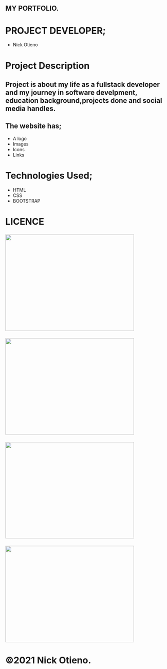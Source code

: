 
## MY PORTFOLIO.
# PROJECT DEVELOPER;
* Nick Otieno

# Project Description
## Project is about my life as a fullstack developer and my journey  in software develpment, education background,projects done and social media handles.

## The website has;
* A logo
* Images
* Icons
* Links
# Technologies Used;
* HTML
* CSS
* BOOTSTRAP

# LICENCE
###  <img src="./images/number1.jpg" height="300" width="400">
###  <img src="./images/number2.jpg" height="300" width="400">
###  <img src="./images/number3.jpg" height="300" width="400">
###  <img src="./images/number4.jpg" height="300" width="400">



# &copy;2021 Nick Otieno.

